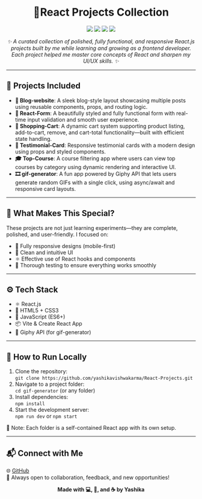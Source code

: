 <h1 align="center">🚀React Projects Collection</h1>

<p align="center">
  <img src="https://img.shields.io/badge/React-Projects-blue?style=for-the-badge" />
  <img src="https://img.shields.io/badge/Fully%20Functional-✅-success?style=for-the-badge" />
  <img src="https://img.shields.io/badge/UI/UX-Polished%20and%20Responsive-purple?style=for-the-badge" />
  <img src="https://img.shields.io/badge/Status-Actively%20Learning-yellow?style=for-the-badge" />
</p>

<p align="center">
  <em>✨ A curated collection of polished, fully functional, and responsive React.js projects built by me while learning and growing as a frontend developer. Each project helped me master core concepts of React and sharpen my UI/UX skills. ✨</em>
</p>

<hr>

<h2>📂 Projects Included</h2>

<ul>
  <li><strong>📄 Blog-website</strong>: A sleek blog-style layout showcasing multiple posts using reusable components, props, and routing logic.</li>
  <li><strong>📝 React-Form</strong>: A beautifully styled and fully functional form with real-time input validation and smooth user experience.</li>
  <li><strong>🛒 Shopping-Cart</strong>: A dynamic cart system supporting product listing, add-to-cart, remove, and cart-total functionality—built with efficient state handling.</li>
  <li><strong>💬 Testimonial-Card</strong>: Responsive testimonial cards with a modern design using props and styled components.</li>
  <li><strong>🎓 Top-Course</strong>: A course filtering app where users can view top courses by category using dynamic rendering and interactive UI.</li>
  <li><strong>🎞️ gif-generator</strong>: A fun app powered by Giphy API that lets users generate random GIFs with a single click, using async/await and responsive card layouts.</li>
</ul>

<hr>

<h2>🌟 What Makes This Special?</h2>
<p>
  These projects are not just learning experiments—they are complete, polished, and user-friendly. I focused on:
</p>
<ul>
  <li>📱 Fully responsive designs (mobile-first)</li>
  <li>🎨 Clean and intuitive UI</li>
  <li>⚛️ Effective use of React hooks and components</li>
  <li>🧪 Thorough testing to ensure everything works smoothly</li>
</ul>

<hr>

<h2>⚙️ Tech Stack</h2>

<ul>
  <li>⚛️ React.js</li>
  <li>🎨 HTML5 + CSS3</li>
  <li>🧠 JavaScript (ES6+)</li>
  <li>📦 Vite & Create React App</li>
  <li>🔗 Giphy API (for gif-generator)</li>
</ul>

<hr>

<h2>🚀 How to Run Locally</h2>

<ol>
  <li>Clone the repository:<br><code>git clone https://github.com/yashikavishwakarma/React-Projects.git</code></li>
  <li>Navigate to a project folder:<br><code>cd gif-generator</code> (or any folder)</li>
  <li>Install dependencies:<br><code>npm install</code></li>
  <li>Start the development server:<br><code>npm run dev</code> or <code>npm start</code></li>
</ol>

<p>📎 Note: Each folder is a self-contained React app with its own setup.</p>

<hr>

<h2>📬 Connect with Me</h2>
<p>
  🌐 <a href="https://github.com/yashikavishwakarma">GitHub</a><br>
  💬 Always open to collaboration, feedback, and new opportunities!
</p>

<p align="center">
  <strong>Made with 💻, 🎨, and ☕ by Yashika</strong>
</p>
